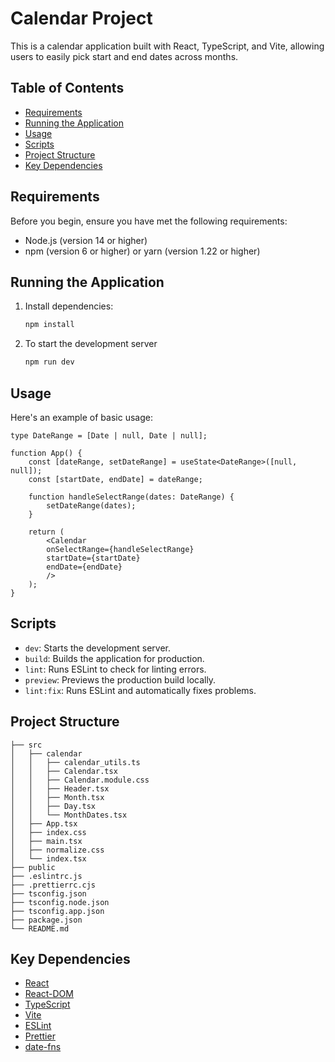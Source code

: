 # Calendar Project

This is a calendar application built with React, TypeScript, and Vite, allowing users to easily pick start and end dates across months.

## Table of Contents

- [Requirements](#requirements)
- [Running the Application](#running-the-application)
- [Usage](#usage)
- [Scripts](#scripts)
- [Project Structure](#project-structure)
- [Key Dependencies](#key-dependencies)


## Requirements

Before you begin, ensure you have met the following requirements:
- Node.js (version 14 or higher)
- npm (version 6 or higher) or yarn (version 1.22 or higher)


## Running the Application

1. Install dependencies:
    ```sh
    npm install
    ```
2. To start the development server
    ```sh
    npm run dev
    ```

## Usage
Here's an example of basic usage:
```tsx
type DateRange = [Date | null, Date | null];

function App() {
    const [dateRange, setDateRange] = useState<DateRange>([null, null]);
    const [startDate, endDate] = dateRange;

    function handleSelectRange(dates: DateRange) {
        setDateRange(dates);
    }

    return (
        <Calendar
        onSelectRange={handleSelectRange}
        startDate={startDate}
        endDate={endDate}
        />
    );
}
```

## Scripts

- `dev`: Starts the development server.
- `build`: Builds the application for production.
- `lint`: Runs ESLint to check for linting errors.
- `preview`: Previews the production build locally.
- `lint:fix`: Runs ESLint and automatically fixes problems.


## Project Structure

    ├── src
    │   ├── calendar
    │   │   ├── calendar_utils.ts
    │   │   ├── Calendar.tsx
    │   │   ├── Calendar.module.css
    │   │   ├── Header.tsx
    │   │   ├── Month.tsx
    │   │   ├── Day.tsx
    │   │   └── MonthDates.tsx
    │   ├── App.tsx
    │   ├── index.css
    │   ├── main.tsx
    │   ├── normalize.css
    │   └── index.tsx
    ├── public
    ├── .eslintrc.js
    ├── .prettierrc.cjs
    ├── tsconfig.json
    ├── tsconfig.node.json
    ├── tsconfig.app.json
    ├── package.json
    └── README.md

## Key Dependencies

- [React](https://reactjs.org/)
- [React-DOM](https://www.npmjs.com/package/react-dom)
- [TypeScript](https://www.typescriptlang.org/)
- [Vite](https://vitejs.dev/)
- [ESLint](https://eslint.org/)
- [Prettier](https://prettier.io/)
- [date-fns](https://date-fns.org/)
